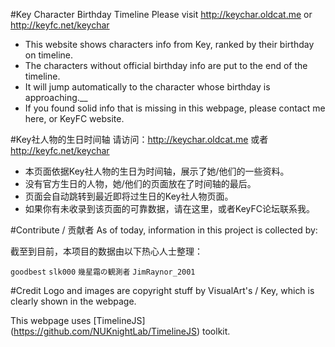
#Key Character Birthday Timeline
Please visit http://keychar.oldcat.me or http://keyfc.net/keychar
- This website shows characters info from Key, ranked by their birthday on timeline.
- The characters without official birthday info are put to the end of the timeline.
- It will jump automatically to the character whose birthday is approaching.__
- If you found solid info that is missing in this webpage, please contact me here, or KeyFC website.

#Key社人物的生日时间轴
请访问：http://keychar.oldcat.me 或者 http://keyfc.net/keychar
- 本页面依据Key社人物的生日为时间轴，展示了她/他们的一些资料。
- 没有官方生日的人物，她/他们的页面放在了时间轴的最后。
- 页面会自动跳转到最近即将过生日的Key社人物页面。
- 如果你有未收录到该页面的可靠数据，请在这里，或者KeyFC论坛联系我。

#Contribute / 贡献者
As of today, information in this project is collected by:

截至到目前，本项目的数据由以下热心人士整理：

`goodbest` `slk000` `幾星霜の観測者`  `JimRaynor_2001` 

#Credit
Logo and images are copyright stuff by VisualArt's / Key, which is clearly shown in the webpage.

This webpage uses [TimelineJS] (https://github.com/NUKnightLab/TimelineJS) toolkit.
